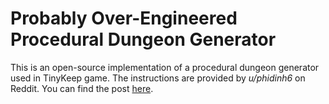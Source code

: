 ﻿# Probably Over-Engineered Procedural Dungeon Generator
This is an open-source implementation of a procedural dungeon generator used in TinyKeep game. The instructions are provided by *u/phidinh6* on Reddit. You can find the post [here](https://www.reddit.com/r/gamedev/comments/1dlwc4/procedural_dungeon_generation_algorithm_explained/).

